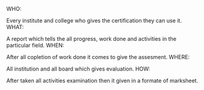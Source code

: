 WHO:

Every institute and college who gives the certification  they can use it.
WHAT:

A report which tells the all progress, work done and activities in the particular field.
WHEN:

After all copletion of work done it comes to give the assesment.
WHERE:

All institution and all board which gives evaluation.
HOW:

After taken all activities examination then it given in a formate of marksheet.

